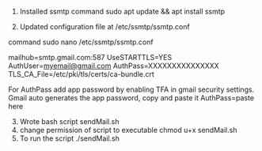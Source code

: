 1. Installed ssmtp
command sudo apt update && apt install ssmtp 

2. Updated configuration file at /etc/ssmtp/ssmtp.conf

command sudo nano /etc/ssmtp/ssmtp.conf

 mailhub=smtp.gmail.com:587
 UseSTARTTLS=YES
 AuthUser=myemail@gmail.com
 AuthPass=XXXXXXXXXXXXXXX
 TLS_CA_File=/etc/pki/tls/certs/ca-bundle.crt

For AuthPass add app password by enabling TFA in gmail security settings.
Gmail auto generates the app password, copy and paste it AuthPass=paste here

3. Wrote bash script sendMail.sh
4. change permission of script to executable
chmod u+x sendMail.sh
5. To run the script
./sendMail.sh

